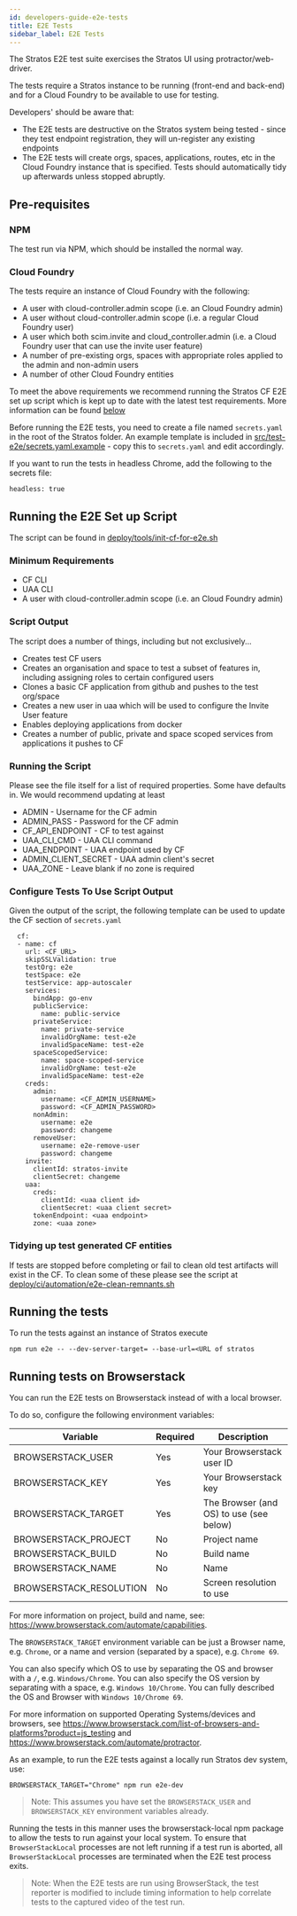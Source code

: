 ```yaml
---
id: developers-guide-e2e-tests
title: E2E Tests
sidebar_label: E2E Tests 
---
```


The Stratos E2E test suite exercises the Stratos UI using protractor/web-driver.

The tests require a Stratos instance to be running (front-end and back-end) and for a Cloud Foundry to be available to use for testing.

Developers' should be aware that:

- The E2E tests are destructive on the Stratos system being tested - since they test endpoint registration, they will un-register any existing endpoints
- The E2E tests will create orgs, spaces, applications, routes, etc in the Cloud Foundry instance that is specified. Tests should automatically tidy up afterwards unless stopped abruptly.

## Pre-requisites

### NPM
The test run via NPM, which should be installed the normal way.

### Cloud Foundry
The tests require an instance of Cloud Foundry with the following:

- A user with cloud-controller.admin scope (i.e. an Cloud Foundry admin)
- A user without cloud-controller.admin scope (i.e. a regular Cloud Foundry user)
- A user which both scim.invite and cloud_controller.admin (i.e. a Cloud Foundry user that can use the invite user feature)
- A number of pre-existing orgs, spaces with appropriate roles applied to the admin and non-admin users
- A number of other Cloud Foundry entities

To meet the above requirements we recommend running the Stratos CF E2E set up script which is kept up to date with the latest test requirements.
More information can be found [below](#running-the-e2e-set-up-script)

Before running the E2E tests, you need to create a file named `secrets.yaml` in the root of the Stratos folder. An example template is included in [src/test-e2e/secrets.yaml.example](https://github.com/cloudfoundry/stratos/blob/master/src/test-e2e/secrets.yaml.example) - copy this to `secrets.yaml` and edit accordingly.

If you want to run the tests in headless Chrome, add the following to the secrets file:

```
headless: true
```

## Running the E2E Set up Script
The script can be found in [deploy/tools/init-cf-for-e2e.sh](https://github.com/cloudfoundry/stratos/blob/master/deploy/tools/init-cf-for-e2e.sh)

### Minimum Requirements
- CF CLI
- UAA CLI
- A user with cloud-controller.admin scope (i.e. an Cloud Foundry admin)

### Script Output
The script does a number of things, including but not exclusively...
- Creates test CF users
- Creates an organisation and space to test a subset of features in, including assigning roles to certain configured users
- Clones a basic CF application from github and pushes to the test org/space
- Creates a new user in uaa which will be used to configure the Invite User feature
- Enables deploying applications from docker
- Creates a number of public, private and space scoped services from applications it pushes to CF

### Running the Script
Please see the file itself for a list of required properties. Some have defaults in. We would recommend updating at least
- ADMIN - Username for the CF admin
- ADMIN_PASS - Password for the CF admin
- CF_API_ENDPOINT - CF to test against
- UAA_CLI_CMD - UAA CLI command
- UAA_ENDPOINT - UAA endpoint used by CF
- ADMIN_CLIENT_SECRET - UAA admin client's secret
- UAA_ZONE - Leave blank if no zone is required

### Configure Tests To Use Script Output
Given the output of the script, the following template can be used to update the CF section of `secrets.yaml`

```
  cf:
  - name: cf
    url: <CF_URL>
    skipSSLValidation: true
    testOrg: e2e
    testSpace: e2e
    testService: app-autoscaler
    services:
      bindApp: go-env
      publicService:
        name: public-service
      privateService:
        name: private-service
        invalidOrgName: test-e2e
        invalidSpaceName: test-e2e
      spaceScopedService:
        name: space-scoped-service
        invalidOrgName: test-e2e
        invalidSpaceName: test-e2e
    creds:
      admin:
        username: <CF_ADMIN_USERNAME>
        password: <CF_ADMIN_PASSWORD>
      nonAdmin:
        username: e2e
        password: changeme
      removeUser:
        username: e2e-remove-user
        password: changeme
    invite:
      clientId: stratos-invite
      clientSecret: changeme
    uaa:
      creds:
        clientId: <uaa client id>
        clientSecret: <uaa client secret>
      tokenEndpoint: <uaa endpoint>
      zone: <uaa zone>
```

### Tidying up test generated CF entities
If tests are stopped before completing or fail to clean old test artifacts will exist in the CF. To clean some of these please see the script
at [deploy/ci/automation/e2e-clean-remnants.sh](https://github.com/cloudfoundry/stratos/blob/master/deploy/ci/automation/e2e-clean-remnants.sh)

## Running the tests

To run the tests against an instance of Stratos execute
```
npm run e2e -- --dev-server-target= --base-url=<URL of stratos
```


## Running tests on Browserstack

You can run the E2E tests on Browserstack instead of with a local browser.

To do so, configure the following environment variables:

|Variable|Required|Description|
|---|---|---|
|BROWSERSTACK_USER|Yes|Your Browserstack user ID|
|BROWSERSTACK_KEY|Yes|Your Browserstack key|
|BROWSERSTACK_TARGET|Yes|The Browser (and OS) to use (see below)|
|BROWSERSTACK_PROJECT|No|Project name|
|BROWSERSTACK_BUILD|No|Build name|
|BROWSERSTACK_NAME|No|Name|
|BROWSERSTACK_RESOLUTION|No|Screen resolution to use|

For more information on project, build and name, see: https://www.browserstack.com/automate/capabilities.

The `BROWSERSTACK_TARGET` environment variable can be just a Browser name, e.g. `Chrome`, or a name and version (separated by a space), e.g. `Chrome 69`.

You can also specify which OS to use by separating the OS and browser with a `/`, e.g. `Windows/Chrome`. You can also specify the OS version by separating with a space, e.g. `Windows 10/Chrome`. You can fully described the OS and Browser with `Windows 10/Chrome 69`.

For more information on supported Operating Systems/devices and browsers, see https://www.browserstack.com/list-of-browsers-and-platforms?product=js_testing and https://www.browserstack.com/automate/protractor.

As an example, to run the E2E tests against a locally run Stratos dev system, use:

```
BROWSERSTACK_TARGET="Chrome" npm run e2e-dev
```

> Note: This assumes you have set the `BROWSERSTACK_USER` and `BROWSERSTACK_KEY` environment variables already.

Running the tests in this manner uses the browserstack-local npm package to allow the tests to run against your local system. To ensure that `BrowserStackLocal` processes are not left running if a test run is aborted, all `BrowserStackLocal` processes are terminated when the E2E test process exits.

> Note: When the E2E tests are run using BrowserStack, the test reporter is modified to include timing information to help correlate tests to the captured video of the test run.